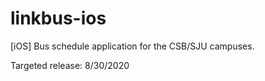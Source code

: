 # linkbus-ios
[iOS] Bus schedule application for the CSB/SJU campuses.

Targeted release: 8/30/2020
